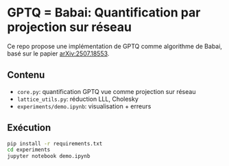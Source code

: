 # GPTQ = Babai: Quantification par projection sur réseau

Ce repo propose une implémentation de GPTQ comme algorithme de Babai, basé sur le papier [arXiv:2507.18553](https://arxiv.org/abs/2507.18553).

## Contenu
- `core.py`: quantification GPTQ vue comme projection sur réseau
- `lattice_utils.py`: réduction LLL, Cholesky
- `experiments/demo.ipynb`: visualisation + erreurs

## Exécution
```bash
pip install -r requirements.txt
cd experiments
jupyter notebook demo.ipynb
